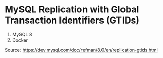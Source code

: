 # MySQL Replication with Global Transaction Identifiers (GTIDs)

1. MySQL 8
2. Docker

Source: https://dev.mysql.com/doc/refman/8.0/en/replication-gtids.html
